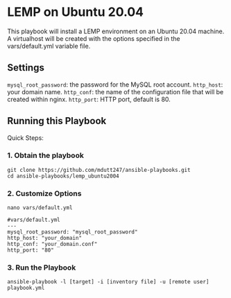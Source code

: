# LEMP on Ubuntu 20.04
This playbook will install a LEMP environment on an Ubuntu 20.04 machine. A virtualhost will be created with the options specified in the vars/default.yml variable file.

## Settings
`mysql_root_password`: the password for the MySQL root account.
`http_host`: your domain name.
`http_conf`: the name of the configuration file that will be created within nginx.
`http_port`: HTTP port, default is 80.

## Running this Playbook
Quick Steps:

### 1. Obtain the playbook
```
git clone https://github.com/mdutt247/ansible-playbooks.git
cd ansible-playbooks/lemp_ubuntu2004
```
### 2. Customize Options
```
nano vars/default.yml
```
```
#vars/default.yml
---
mysql_root_password: "mysql_root_password"
http_host: "your_domain"
http_conf: "your_domain.conf"
http_port: "80"
```
### 3. Run the Playbook
```
ansible-playbook -l [target] -i [inventory file] -u [remote user] playbook.yml
```